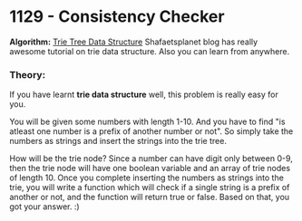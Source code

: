 # 1129 - Consistency Checker

**Algorithm:** [Trie Tree Data Structure](http://www.shafaetsplanet.com/?p=1679) Shafaetsplanet blog has really awesome tutorial on trie data structure. Also you can learn from anywhere.

### Theory:
If you have learnt **trie data structure** well, this problem is really easy for you.

You will be given some numbers with length 1-10. And you have to find "is atleast one number is a prefix of another number or not". So simply take the numbers as strings and insert the strings into the trie tree.

How will be the trie node? Since a number can have digit only between 0-9, then the trie node will have one boolean variable and an array of trie nodes of length 10. Once you complete inserting the numbers as strings into the trie, you will write a function which will check if a single string is a prefix of another or not, and the function will return true or false. Based on that, you got your answer. :)
 
